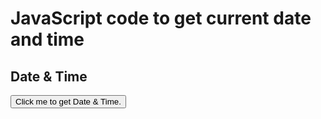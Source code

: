 # JavaScript code to get current date and time 
<!DOCTYPE html>
<html>
<body>

<h2> Date & Time</h2>

<button type="button" onclick="document.getElementById('demo').innerHTML = Date()">
Click me to get Date & Time.</button>
<p id="demo"></p> 

</body>
</html>
